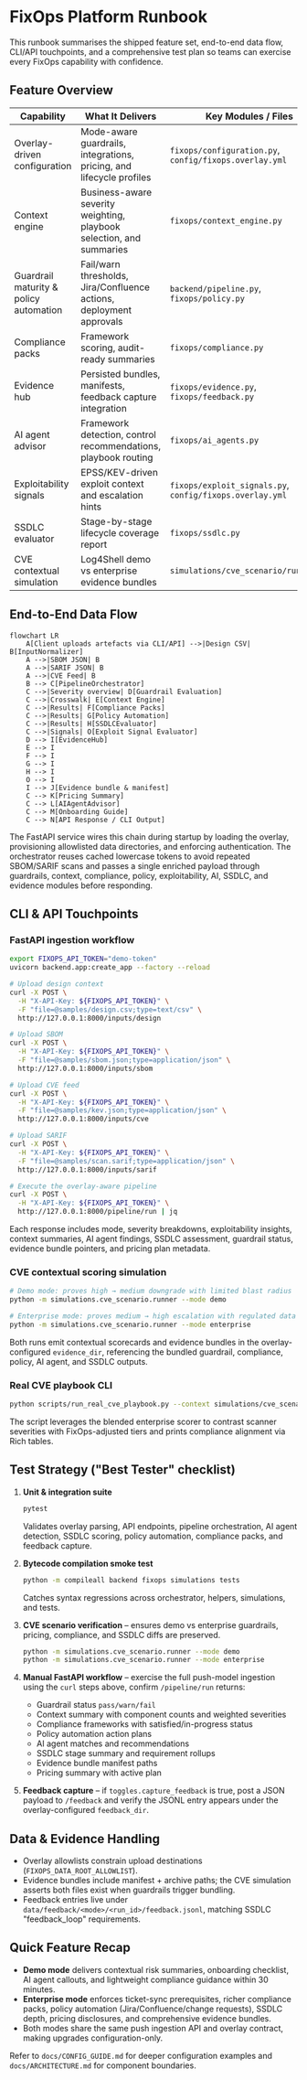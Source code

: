 # FixOps Platform Runbook

This runbook summarises the shipped feature set, end-to-end data flow, CLI/API touchpoints, and a comprehensive test plan so teams can exercise every FixOps capability with confidence.

## Feature Overview

| Capability | What It Delivers | Key Modules / Files |
| --- | --- | --- |
| Overlay-driven configuration | Mode-aware guardrails, integrations, pricing, and lifecycle profiles | `fixops/configuration.py`, `config/fixops.overlay.yml` |
| Context engine | Business-aware severity weighting, playbook selection, and summaries | `fixops/context_engine.py` |
| Guardrail maturity & policy automation | Fail/warn thresholds, Jira/Confluence actions, deployment approvals | `backend/pipeline.py`, `fixops/policy.py` |
| Compliance packs | Framework scoring, audit-ready summaries | `fixops/compliance.py` |
| Evidence hub | Persisted bundles, manifests, feedback capture integration | `fixops/evidence.py`, `fixops/feedback.py` |
| AI agent advisor | Framework detection, control recommendations, playbook routing | `fixops/ai_agents.py` |
| Exploitability signals | EPSS/KEV-driven exploit context and escalation hints | `fixops/exploit_signals.py`, `config/fixops.overlay.yml` |
| SSDLC evaluator | Stage-by-stage lifecycle coverage report | `fixops/ssdlc.py` |
| CVE contextual simulation | Log4Shell demo vs enterprise evidence bundles | `simulations/cve_scenario/runner.py` |

## End-to-End Data Flow

```mermaid
flowchart LR
    A[Client uploads artefacts via CLI/API] -->|Design CSV| B[InputNormalizer]
    A -->|SBOM JSON| B
    A -->|SARIF JSON| B
    A -->|CVE Feed| B
    B --> C[PipelineOrchestrator]
    C -->|Severity overview| D[Guardrail Evaluation]
    C -->|Crosswalk| E[Context Engine]
    C -->|Results| F[Compliance Packs]
    C -->|Results| G[Policy Automation]
    C -->|Results| H[SSDLCEvaluator]
    C -->|Signals| O[Exploit Signal Evaluator]
    D --> I[EvidenceHub]
    E --> I
    F --> I
    G --> I
    H --> I
    O --> I
    I --> J[Evidence bundle & manifest]
    C --> K[Pricing Summary]
    C --> L[AIAgentAdvisor]
    C --> M[Onboarding Guide]
    C --> N[API Response / CLI Output]
```

The FastAPI service wires this chain during startup by loading the overlay, provisioning allowlisted data directories, and enforcing authentication. The orchestrator reuses cached lowercase tokens to avoid repeated SBOM/SARIF scans and passes a single enriched payload through guardrails, context, compliance, policy, exploitability, AI, SSDLC, and evidence modules before responding.

## CLI & API Touchpoints

### FastAPI ingestion workflow

```bash
export FIXOPS_API_TOKEN="demo-token"
uvicorn backend.app:create_app --factory --reload

# Upload design context
curl -X POST \
  -H "X-API-Key: ${FIXOPS_API_TOKEN}" \
  -F "file=@samples/design.csv;type=text/csv" \
  http://127.0.0.1:8000/inputs/design

# Upload SBOM
curl -X POST \
  -H "X-API-Key: ${FIXOPS_API_TOKEN}" \
  -F "file=@samples/sbom.json;type=application/json" \
  http://127.0.0.1:8000/inputs/sbom

# Upload CVE feed
curl -X POST \
  -H "X-API-Key: ${FIXOPS_API_TOKEN}" \
  -F "file=@samples/kev.json;type=application/json" \
  http://127.0.0.1:8000/inputs/cve

# Upload SARIF
curl -X POST \
  -H "X-API-Key: ${FIXOPS_API_TOKEN}" \
  -F "file=@samples/scan.sarif;type=application/json" \
  http://127.0.0.1:8000/inputs/sarif

# Execute the overlay-aware pipeline
curl -X POST \
  -H "X-API-Key: ${FIXOPS_API_TOKEN}" \
  http://127.0.0.1:8000/pipeline/run | jq
```

Each response includes mode, severity breakdowns, exploitability insights, context summaries, AI agent findings, SSDLC assessment, guardrail status, evidence bundle pointers, and pricing plan metadata.

### CVE contextual scoring simulation

```bash
# Demo mode: proves high → medium downgrade with limited blast radius
python -m simulations.cve_scenario.runner --mode demo

# Enterprise mode: proves medium → high escalation with regulated data and production exposure
python -m simulations.cve_scenario.runner --mode enterprise
```

Both runs emit contextual scorecards and evidence bundles in the overlay-configured `evidence_dir`, referencing the bundled guardrail, compliance, policy, AI agent, and SSDLC outputs.

### Real CVE playbook CLI

```bash
python scripts/run_real_cve_playbook.py --context simulations/cve_scenario/contexts.json
```

The script leverages the blended enterprise scorer to contrast scanner severities with FixOps-adjusted tiers and prints compliance alignment via Rich tables.

## Test Strategy ("Best Tester" checklist)

1. **Unit & integration suite**
   ```bash
   pytest
   ```
   Validates overlay parsing, API endpoints, pipeline orchestration, AI agent detection, SSDLC scoring, policy automation, compliance packs, and feedback capture.

2. **Bytecode compilation smoke test**
   ```bash
   python -m compileall backend fixops simulations tests
   ```
   Catches syntax regressions across orchestrator, helpers, simulations, and tests.

3. **CVE scenario verification** – ensures demo vs enterprise guardrails, pricing, compliance, and SSDLC diffs are preserved.
   ```bash
   python -m simulations.cve_scenario.runner --mode demo
   python -m simulations.cve_scenario.runner --mode enterprise
   ```

4. **Manual FastAPI workflow** – exercise the full push-model ingestion using the `curl` steps above, confirm `/pipeline/run` returns:
   - Guardrail status `pass/warn/fail`
   - Context summary with component counts and weighted severities
   - Compliance frameworks with satisfied/in-progress status
   - Policy automation action plans
   - AI agent matches and recommendations
   - SSDLC stage summary and requirement rollups
   - Evidence bundle manifest paths
   - Pricing summary with active plan

5. **Feedback capture** – if `toggles.capture_feedback` is true, post a JSON payload to `/feedback` and verify the JSONL entry appears under the overlay-configured `feedback_dir`.

## Data & Evidence Handling

- Overlay allowlists constrain upload destinations (`FIXOPS_DATA_ROOT_ALLOWLIST`).
- Evidence bundles include manifest + archive paths; the CVE simulation asserts both files exist when guardrails trigger bundling.
- Feedback entries live under `data/feedback/<mode>/<run_id>/feedback.jsonl`, matching SSDLC "feedback_loop" requirements.

## Quick Feature Recap

- **Demo mode** delivers contextual risk summaries, onboarding checklist, AI agent callouts, and lightweight compliance guidance within 30 minutes.
- **Enterprise mode** enforces ticket-sync prerequisites, richer compliance packs, policy automation (Jira/Confluence/change requests), SSDLC depth, pricing disclosures, and comprehensive evidence bundles.
- Both modes share the same push ingestion API and overlay contract, making upgrades configuration-only.

Refer to `docs/CONFIG_GUIDE.md` for deeper configuration examples and `docs/ARCHITECTURE.md` for component boundaries.
